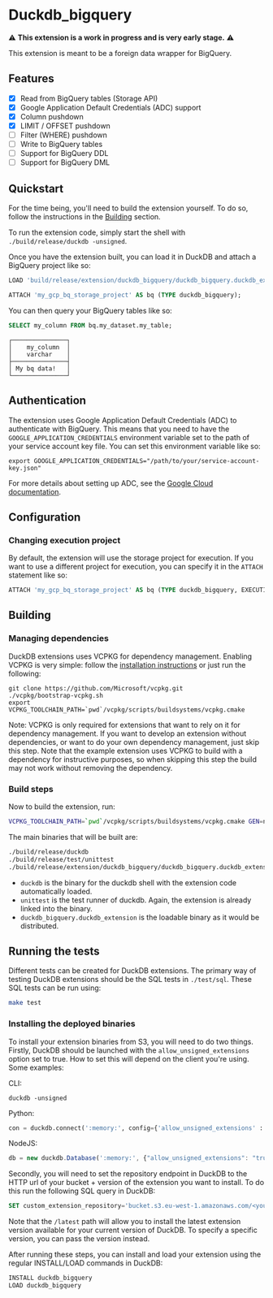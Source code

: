 
# Duckdb_bigquery

⚠ **This extension is a work in progress and is very early stage.** ⚠

This extension is meant to be a foreign data wrapper for BigQuery.

## Features

- [x] Read from BigQuery tables (Storage API)
- [x] Google Application Default Credentials (ADC) support
- [x] Column pushdown
- [x] LIMIT / OFFSET pushdown
- [ ] Filter (WHERE) pushdown
- [ ] Write to BigQuery tables
- [ ] Support for BigQuery DDL
- [ ] Support for BigQuery DML

## Quickstart

For the time being, you'll need to build the extension yourself. To do so, follow the instructions in the [Building](##building) section.

To run the extension code, simply start the shell with `./build/release/duckdb -unsigned`.
 
Once you have the extension built, you can load it in DuckDB and attach a BigQuery project like so:

```sql
LOAD 'build/release/extension/duckdb_bigquery/duckdb_bigquery.duckdb_extension';

ATTACH 'my_gcp_bq_storage_project' AS bq (TYPE duckdb_bigquery);
```

You can then query your BigQuery tables like so:

```sql
SELECT my_column FROM bq.my_dataset.my_table;
```

```
┌───────────────┐
│    my_column  │
│    varchar    │
├───────────────┤
│ My bq data!   │
└───────────────┘
```

## Authentication

The extension uses Google Application Default Credentials (ADC) to authenticate with BigQuery. This means that you need to have the `GOOGLE_APPLICATION_CREDENTIALS` environment variable set to the path of your service account key file. You can set this environment variable like so:

```shell
export GOOGLE_APPLICATION_CREDENTIALS="/path/to/your/service-account-key.json"
```

For more details about setting up ADC, see the [Google Cloud documentation](https://cloud.google.com/docs/authentication/gcloud).

## Configuration

### Changing execution project

By default, the extension will use the storage project for execution. If you want to use a different project for execution, you can specify it in the `ATTACH` statement like so:

```sql
ATTACH 'my_gcp_bq_storage_project' AS bq (TYPE duckdb_bigquery, EXECUTION_PROJECT 'my_gcp_bq_execution_project');
```


## Building
### Managing dependencies
DuckDB extensions uses VCPKG for dependency management. Enabling VCPKG is very simple: follow the [installation instructions](https://vcpkg.io/en/getting-started) or just run the following:
```shell
git clone https://github.com/Microsoft/vcpkg.git
./vcpkg/bootstrap-vcpkg.sh
export VCPKG_TOOLCHAIN_PATH=`pwd`/vcpkg/scripts/buildsystems/vcpkg.cmake
```
Note: VCPKG is only required for extensions that want to rely on it for dependency management. If you want to develop an extension without dependencies, or want to do your own dependency management, just skip this step. Note that the example extension uses VCPKG to build with a dependency for instructive purposes, so when skipping this step the build may not work without removing the dependency.

### Build steps
Now to build the extension, run:
```sh
VCPKG_TOOLCHAIN_PATH=`pwd`/vcpkg/scripts/buildsystems/vcpkg.cmake GEN=ninja make debug
```
The main binaries that will be built are:
```sh
./build/release/duckdb
./build/release/test/unittest
./build/release/extension/duckdb_bigquery/duckdb_bigquery.duckdb_extension
```
- `duckdb` is the binary for the duckdb shell with the extension code automatically loaded.
- `unittest` is the test runner of duckdb. Again, the extension is already linked into the binary.
- `duckdb_bigquery.duckdb_extension` is the loadable binary as it would be distributed.


## Running the tests
Different tests can be created for DuckDB extensions. The primary way of testing DuckDB extensions should be the SQL tests in `./test/sql`. These SQL tests can be run using:
```sh
make test
```

### Installing the deployed binaries
To install your extension binaries from S3, you will need to do two things. Firstly, DuckDB should be launched with the
`allow_unsigned_extensions` option set to true. How to set this will depend on the client you're using. Some examples:

CLI:
```shell
duckdb -unsigned
```

Python:
```python
con = duckdb.connect(':memory:', config={'allow_unsigned_extensions' : 'true'})
```

NodeJS:
```js
db = new duckdb.Database(':memory:', {"allow_unsigned_extensions": "true"});
```

Secondly, you will need to set the repository endpoint in DuckDB to the HTTP url of your bucket + version of the extension
you want to install. To do this run the following SQL query in DuckDB:
```sql
SET custom_extension_repository='bucket.s3.eu-west-1.amazonaws.com/<your_extension_name>/latest';
```
Note that the `/latest` path will allow you to install the latest extension version available for your current version of
DuckDB. To specify a specific version, you can pass the version instead.

After running these steps, you can install and load your extension using the regular INSTALL/LOAD commands in DuckDB:
```sql
INSTALL duckdb_bigquery
LOAD duckdb_bigquery
```

